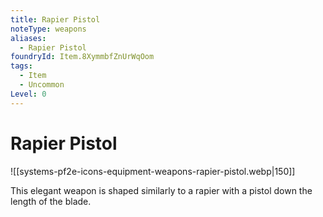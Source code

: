 ```yaml
---
title: Rapier Pistol
noteType: weapons
aliases:
  - Rapier Pistol
foundryId: Item.8XymmbfZnUrWqOom
tags:
  - Item
  - Uncommon
Level: 0
---
```


# Rapier Pistol
![[systems-pf2e-icons-equipment-weapons-rapier-pistol.webp|150]]

This elegant weapon is shaped similarly to a rapier with a pistol down the length of the blade.
